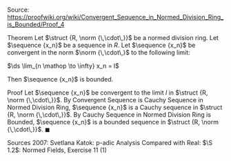 # 

Source: https://proofwiki.org/wiki/Convergent_Sequence_in_Normed_Division_Ring_is_Bounded/Proof_4

Theorem
Let $\struct {R, \norm {\,\cdot\,}}$ be a normed division ring.
Let $\sequence {x_n}$ be a sequence in $R$.
Let $\sequence {x_n}$ be convergent in the norm $\norm {\,\cdot\,}$ to the following limit:

$\ds \lim_{n \mathop \to \infty} x_n = l$

Then $\sequence {x_n}$ is bounded.


Proof
Let $\sequence {x_n}$ be convergent to the limit $l$ in $\struct {R, \norm {\,\cdot\,}}$.
By Convergent Sequence is Cauchy Sequence in Normed Division Ring, $\sequence {x_n}$ is a Cauchy sequence in $\struct {R, \norm {\,\cdot\,}}$.
By Cauchy Sequence in Normed Division Ring is Bounded, $\sequence {x_n}$ is a bounded sequence in $\struct {R, \norm {\,\cdot\,}}$.
$\blacksquare$


Sources
2007: Svetlana Katok: p-adic Analysis Compared with Real: $\S 1.2$: Normed Fields, Exercise $11$ $(1)$




